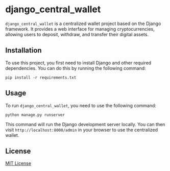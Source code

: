 # django_central_wallet

`django_central_wallet` is a centralized wallet project based on the Django framework. It provides a web interface for managing cryptocurrencies, allowing users to deposit, withdraw, and transfer their digital assets.

## Installation

To use this project, you first need to install Django and other required dependencies. You can do this by running the following command:

```
pip install -r requirements.txt
```

## Usage

To run `django_central_wallet`, you need to use the following command:

```
python manage.py runserver
```

This command will run the Django development server locally. You can then visit `http://localhost:8000/admin` in your browser to use the centralized wallet.

## License

[MIT License](LICENSE)